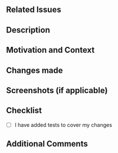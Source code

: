 ## Related Issues
<!-- Link any related issues here. Example: Fixes #123 -->

## Description
<!-- A brief description of the changes made in this pull request. -->

## Motivation and Context
<!-- Why is this change necessary? What problem does it solve? -->

## Changes made
<!-- This pull request includes changes that enhance the functionality of the application by implementing new features and fixing bugs. -->

## Screenshots (if applicable)
<!-- Add screenshots to help explain your changes. -->

## Checklist
- [ ] I have added tests to cover my changes

## Additional Comments
<!-- Any additional comments or information for the reviewer. -->
